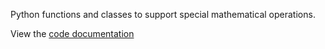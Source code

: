 Python functions and classes to support special mathematical operations.

View the [code documentation](https://github.jpl.nasa.gov/pages/RadioAstronomy/Math)
